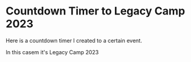 # Countdown Timer to Legacy Camp 2023

Here is a countdown timer I created to a certain event.

In this casem it's Legacy Camp 2023

